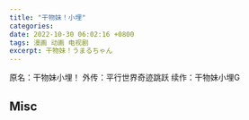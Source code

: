 ```yaml
---
title: "干物妹！小埋"
categories: 
date: 2022-10-30 06:02:16 +0800
tags: 漫画 动画 电视剧
excerpt: 干物妹！うまるちゃん
---
```



原名：干物妹小埋！
外传：平行世界奇迹跳跃
续作：干物妹小埋G









## Misc



